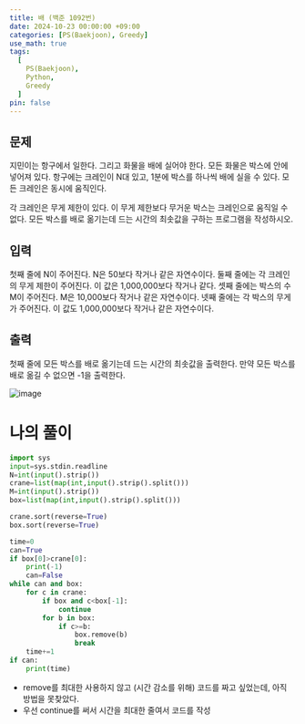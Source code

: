 ```yaml
---
title: 배 (백준 1092번)
date: 2024-10-23 00:00:00 +09:00
categories: [PS(Baekjoon), Greedy]
use_math: true
tags:
  [
    PS(Baekjoon),
    Python,
    Greedy
  ]
pin: false
---
```


## 문제

지민이는 항구에서 일한다. 그리고 화물을 배에 실어야 한다. 모든 화물은 박스에 안에 넣어져 있다. 항구에는 크레인이 N대 있고, 1분에 박스를 하나씩 배에 실을 수 있다. 모든 크레인은 동시에 움직인다.

각 크레인은 무게 제한이 있다. 이 무게 제한보다 무거운 박스는 크레인으로 움직일 수 없다. 모든 박스를 배로 옮기는데 드는 시간의 최솟값을 구하는 프로그램을 작성하시오.

## 입력

첫째 줄에 N이 주어진다. N은 50보다 작거나 같은 자연수이다. 둘째 줄에는 각 크레인의 무게 제한이 주어진다. 이 값은 1,000,000보다 작거나 같다. 셋째 줄에는 박스의 수 M이 주어진다. M은 10,000보다 작거나 같은 자연수이다. 넷째 줄에는 각 박스의 무게가 주어진다. 이 값도 1,000,000보다 작거나 같은 자연수이다.

## 출력

첫째 줄에 모든 박스를 배로 옮기는데 드는 시간의 최솟값을 출력한다. 만약 모든 박스를 배로 옮길 수 없으면 -1을 출력한다.

![image](https://github.com/user-attachments/assets/b7dfc44a-8e7c-4758-a869-1e64654a6f17)

# 나의 풀이

```python
import sys
input=sys.stdin.readline
N=int(input().strip())
crane=list(map(int,input().strip().split()))
M=int(input().strip())
box=list(map(int,input().strip().split()))

crane.sort(reverse=True)
box.sort(reverse=True)

time=0
can=True
if box[0]>crane[0]:
    print(-1)
    can=False
while can and box:
    for c in crane:
        if box and c<box[-1]:
            continue
        for b in box:
            if c>=b:
                box.remove(b)
                break   
    time+=1
if can:
    print(time)
```

- remove를 최대한 사용하지 않고 (시간 감소를 위해) 코드를 짜고 싶었는데, 아직 방법을 못찾았다.
- 우선 continue를 써서 시간을 최대한 줄여서 코드를 작성